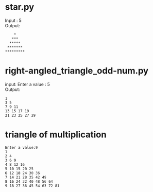 # star.py
Input : 5       
Output:                                                                                       
```
    *                                                                                          
   ***                                                                                         
  *****                                                                                        
 *******                                                                                       
*********
```
# right-angled_triangle_odd-num.py
input: Enter a value : 5   
Output:
```                                                                                             
1                                                                                              
3 5                                                                                            
7 9 11                                                                                         
13 15 17 19                                                                                    
21 23 25 27 29
```
# triangle of multiplication 

```
Enter a value:9                                                                                
1                                                                                              
2 4                                                                                            
3 6 9                                                                                          
4 8 12 16                                                                                      
5 10 15 20 25                                                                                  
6 12 18 24 30 36                                                                               
7 14 21 28 35 42 49                                                                            
8 16 24 32 40 48 56 64                                                                         
9 18 27 36 45 54 63 72 81
```
